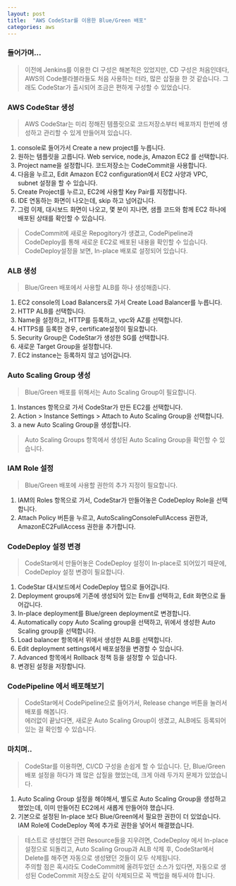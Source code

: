 ```yaml
---
layout: post
title:  "AWS CodeStar를 이용한 Blue/Green 배포"
categories: aws
---
```


### 들어가며...

> 이전에 Jenkins를 이용한 CI 구성은 해본적은 있었지만, CD 구성은 처음인데다, AWS의 Code블라블라들도 처음 사용하는 터라, 많은 삽질을 한 것 같습니다. 그래도 CodeStar가 출시되어 조금은 편하게 구성할 수 있었습니다.

### AWS CodeStar 생성

> AWS CodeStar는 미리 정해진 템플릿으로 코드저장소부터 배포까지 한번에 생성하고 관리할 수 있게 만들어져 있습니다.  

1. console로 들어가서 Create a new project를 누릅니다.
1. 원하는 템플릿을 고릅니다. Web service, node.js, Amazon EC2 를 선택합니다.
1. Project name을 설정합니다. 코드저장소는 CodeCommit을 사용합니다.
1. 다음을 누르고, Edit Amazon EC2 configuration에서 EC2 사양과 VPC, subnet 설정을 할 수 있습니다.
1. Create Project를 누르고, EC2에 사용할 Key Pair를 지정합니다.
1. IDE 연동하는 화면이 나오는데, skip 하고 넘어갑니다.
1. 그럼 이제, 대시보드 화면이 나오고, 몇 분이 지나면, 샘플 코드와 함께 EC2 하나에 배포된 상태를 확인할 수 있습니다.

> CodeCommit에 새로운 Repogitory가 생겼고, CodePipeline과 CodeDeploy를 통해 새로운 EC2로 배포된 내용을 확인할 수 있습니다.  
CodeDeploy설정을 보면, In-place 배포로 설정되어 있습니다.

### ALB 생성

> Blue/Green 배포에서 사용할 ALB를 하나 생성해줍니다.

1. EC2 console의 Load Balancers로 가서 Create Load Balancer를 누릅니다.
1. HTTP ALB를 선택합니다.
1. Name을 설정하고, HTTP를 등록하고, vpc와 AZ를 선택합니다.
1. HTTPS를 등록한 경우, certificate설정이 필요합니다.
1. Security Group은 CodeStar가 생성한 SG를 선택합니다.
1. 새로운 Target Group을 설정합니다.
1. EC2 instance는 등록하지 않고 넘어갑니다.

### Auto Scaling Group 생성

> Blue/Green 배포를 위해서는 Auto Scaling Group이 필요합니다.

1. Instances 항목으로 가서 CodeStar가 만든 EC2를 선택합니다.
1. Action > Instance Settings > Attach to Auto Scaling Group을 선택합니다.
1. a new Auto Scaling Group을 생성합니다.

> Auto Scaling Groups 항목에서 생성된 Auto Scaling Group을 확인할 수 있습니다.

### IAM Role 설정

> Blue/Green 배포에 사용할 권한의 추가 지정이 필요합니다.

1. IAM의 Roles 항목으로 가서, CodeStar가 만들어놓은 CodeDeploy Role을 선택합니다.
1. Attach Policy 버튼을 누르고, AutoScalingConsoleFullAccess 권한과, AmazonEC2FullAccess 권한을 추가합니다.

### CodeDeploy 설정 변경

> CodeStar에서 만들어놓은 CodeDeploy 설정이 In-place로 되어있기 때문에, CodeDeploy 설정 변경이 필요합니다.

1. CodeStar 대시보드에서 CodeDeploy 탭으로 들어갑니다.
1. Deployment groups에 기존에 생성되어 있는 Env를 선택하고, Edit 화면으로 들어갑니다.
1. In-place deployment를 Blue/green deployment로 변경합니다.
1. Automatically copy Auto Scaling group을 선택하고, 위에서 생성한 Auto Scaling group을 선택합니다.
1. Load balancer 항목에서 위에서 생성한 ALB를 선택합니다.
1. Edit deployment settings에서 배포설정을 변경할 수 있습니다.
1. Advanced 항목에서 Rollback 정책 등을 설정할 수 있습니다.
1. 변경된 설정을 저장합니다.

### CodePipeline 에서 배포해보기

> CodeStar에서 CodePipeline으로 들어가서, Release change 버튼을 눌러서 배포를 해봅니다.  
> 에러없이 끝났다면, 새로운 Auto Scaling Group이 생겼고, ALB에도 등록되어 있는 걸 확인할 수 있습니다.

### 마치며..

> CodeStar를 이용하면, CI/CD 구성을 손쉽게 할 수 있습니다. 단, Blue/Green 배포 설정을 하다가 꽤 많은 삽질을 했었는데, 크게 아래 두가지 문제가 있었습니다.

1. Auto Scaling Group 설정을 해야해서, 별도로 Auto Scaling Group을 생성하고 했었는데, 이미 만들어진 EC2에서 새롭게 만들어야 했습니다.
1. 기본으로 설정된 In-place 보다 Blue/Green에서 필요한 권한이 더 있었습니다. IAM Role에 CodeDeploy 쪽에 추가로 권한을 넣어서 해결했습니다.

> 테스트로 생성했던 관련 Resource들을 지우려면, CodeDeploy 에서 In-place 설정으로 되돌리고, Auto Scaling Group과 ALB 삭제 후, CodeStar에서 Delete를 해주면 자동으로 생성됐던 것들이 모두 삭제됩니다.   
주의할 점은 혹시라도 CodeCommit에 올려두었던 소스가 있다면, 자동으로 생성된 CodeCommit 저장소도 같이 삭제되므로 꼭 백업을 해두셔야 합니다.